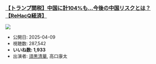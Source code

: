 ### [【トランプ関税】中国に計104%も…今後の中国リスクとは？【ReHacQ経済】](https://www.youtube.com/watch?v=U4ArlC5drBE)
[![](https://img.youtube.com/vi/U4ArlC5drBE/sddefault.jpg)](https://www.youtube.com/watch?v=U4ArlC5drBE)
-   公開日: 2025-04-09
-   視聴数: 287,542
-   **いいね数: 1,933**
-   出演者: [須黒清華](/rehacq_fan/people/須黒清華 "wikilink"), 高口康太
